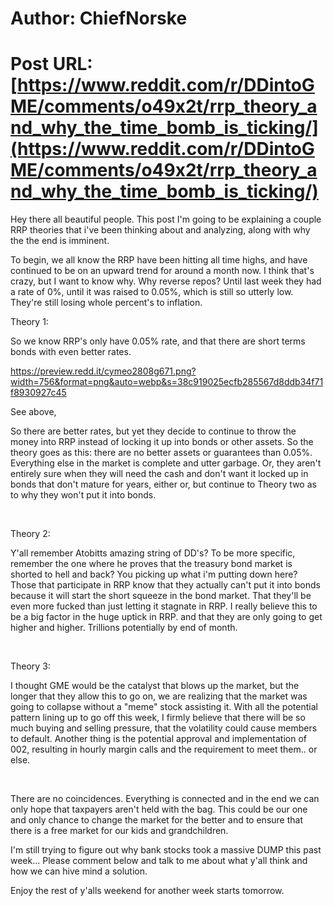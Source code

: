# Author: ChiefNorske
# Post URL: [https://www.reddit.com/r/DDintoGME/comments/o49x2t/rrp_theory_and_why_the_time_bomb_is_ticking/](https://www.reddit.com/r/DDintoGME/comments/o49x2t/rrp_theory_and_why_the_time_bomb_is_ticking/)


Hey there all beautiful people. This post I'm going to be explaining a couple RRP theories that i've been thinking about and analyzing, along with why the the end is imminent. 

To begin, we all know the RRP have been hitting all time highs, and have continued to be on an upward trend for around a month now. I think that's crazy, but I want to know why. Why reverse repos? Until last week they had a rate of 0%, until it was raised to 0.05%, which is still so utterly low. They're still losing whole percent's to inflation. 

Theory 1: 

So we know RRP's only have 0.05% rate, and that there are short terms bonds with even better rates. 

https://preview.redd.it/cymeo2808g671.png?width=756&format=png&auto=webp&s=38c919025ecfb285567d8ddb34f71f8930927c45

See above,

So there are better rates, but yet they decide to continue to throw the money into RRP instead of locking it up into bonds or other assets. So the theory goes as this: there are no better assets or guarantees than 0.05%. Everything else in the market is complete and utter garbage. Or, they aren't entirely sure when they will need the cash and don't want it locked up in bonds that don't mature for years, either or, but continue to Theory two as to why they won't put it into bonds.

&#x200B;

Theory 2:

Y'all remember Atobitts amazing string of DD's? To be more specific, remember the one where he proves that the treasury bond market is shorted to hell and back? You picking up what i'm putting down here? Those that participate in RRP know that they actually can't put it into bonds because it will start the short squeeze in the bond market. That they'll be even more fucked than just letting it stagnate in RRP. I really believe this to be a big factor in the huge uptick in RRP. and that they are only going to get higher and higher. Trillions potentially by end of month.

&#x200B;

Theory 3:

I thought GME would be the catalyst that blows up the market, but the longer that they allow this to go on, we are realizing that the market was going to collapse without a "meme" stock assisting it. With all the potential pattern lining up to go off this week, I firmly believe that there will be so much buying and selling pressure, that the volatility could cause members to default. Another thing is the potential approval and implementation of 002, resulting in hourly margin calls and the requirement to meet them.. or else. 

&#x200B;

There are no coincidences. Everything is connected and in the end we can only hope that taxpayers aren't held with the bag. This could be our one and only chance to change the market for the better and to ensure that there is a free market for our kids and grandchildren.

I'm still trying to figure out why bank stocks took a massive DUMP this past week... Please comment below and talk to me about what y'all think and how we can hive mind a solution. 

Enjoy the rest of y'alls weekend for another week starts tomorrow.